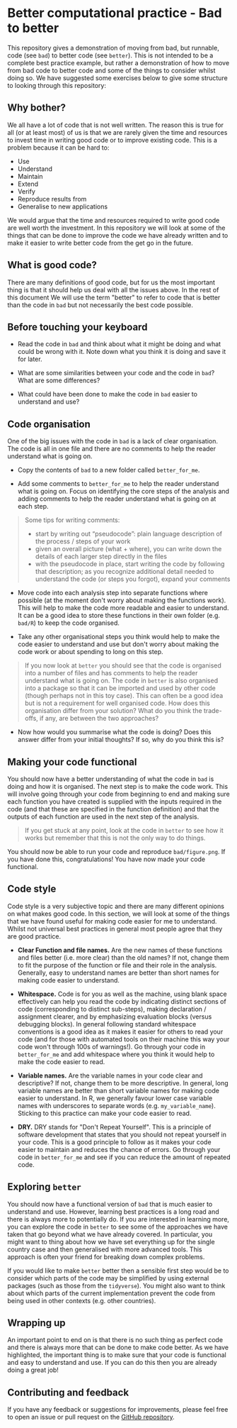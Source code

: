 # Better computational practice - Bad to better

This repository gives a demonstration of moving from bad, but runnable, code (see `bad`) to better code (see `better`). This is not intended to be a complete best practice example, but rather a demonstration of how to move from bad code to better code and some of the things to consider whilst doing so. We have suggested some exercises below to give some structure to looking through this repository:

## Why bother?

We all have a lot of code that is not well written. The reason this is true for all (or at least most) of us is that we are rarely given the time and resources to invest time in writing good code or to improve existing code. This is a problem because it can be hard to:

- Use
- Understand
- Maintain
- Extend
- Verify
- Reproduce results from
- Generalise to new applications

We would argue that the time and resources required to write good code are well worth the investment. In this repository we will look at some of the things that can be done to improve the code we have already written and to make it easier to write better code from the get go in the future.

## What is good code?

There are many definitions of good code, but for us the most important thing is that it should help us deal with all the issues above. In the rest of this document We will use the term "better" to refer to code that is better than the code in `bad` but not necessarily the best code possible.

## Before touching your keyboard

- Read the code in `bad` and think about what it might be doing and what could be wrong with it. Note down what you think it is doing and save it for later.

- What are some similarities between your code and the code in `bad`? What are some differences?

- What could have been done to make the code in `bad` easier to understand and use?

## Code organisation

One of the big issues with the code in `bad` is a lack of clear organisation. The code is all in one file and there are no comments to help the reader understand what is going on.

- Copy the contents of `bad` to a new folder called `better_for_me`.

- Add some comments to `better_for_me` to help the reader understand what is going on. Focus on identifying the core steps of the analysis and adding comments to help the reader understand what is going on at each step.

> Some tips for writing comments:
> - start by writing out “pseudocode”: plain language description of the process / steps of your work
> - given an overall picture (what + where), you can write down the details of
each larger step directly in the files
> - with the pseudocode in place, start writing the code by following that description; as you recognize additional detail needed to understand the code (or steps you forgot), expand your comments

- Move code into each analysis step into separate functions where possible (at the moment don't worry about making the functions work). This will help to make the code more readable and easier to understand. It can be a good idea to store these functions in their own folder (e.g. `bad/R`) to keep the code organised.

- Take any other organisational steps you think would help to make the code easier to understand and use but don't worry about making the code work or about spending to long on this step.

> If you now look at `better` you should see that the code is organised into a number of files and has comments to help the reader understand what is going on. The code in `better` is also organised into a package so that it can be imported and used by other code (though perhaps not in this toy case). This can often be a good idea but is not a requirement for well organised code. How does this organisation differ from your solution? What do you think the trade-offs, if any, are between the two approaches?

- Now how would you summarise what the code is doing? Does this answer differ from your initial thoughts? If so, why do you think this is?

## Making your code functional

You should now have a better understanding of what the code in `bad` is doing and how it is organised. The next step is to make the code work. This will involve going through your code from beginning to end and making sure each function you have created is supplied with the inputs required in the code (and that these are specified in the function definition) and that the outputs of each function are used in the next step of the analysis.

> If you get stuck at any point, look at the code in `better` to see how it works but remember that this is not the only way to do things.

You should now be able to run your code and reproduce `bad/figure.png`. If you have done this, congratulations! You have now made your code functional.

## Code style

Code style is a very subjective topic and there are many different opinions on what makes good code. In this section, we will look at some of the things that we have found useful for making code easier for me to understand. Whilst not universal best practices in general most people agree that they are good practice.

- **Clear Function and file names.** Are the new names of these functions and files better (i.e. more clear) than the old names? If not, change them to fit the purpose of the function or file and their role in the analysis. Generally, easy to understand names are better than short names for making code easier to understand.

- **Whitespace.** Code is for you as well as the machine, using blank space effectively can help you read the code by indicating distinct sections of code (corresponding to distinct sub-steps), making declaration / assignment clearer, and by emphasizing evaluation blocks (versus debugging blocks). In general following standard whitespace conventions is a good idea as it makes it easier for others to read your code (and for those with automated tools on their machine this way your code won't through 100s of warnings!). Go through your code in `better_for_me` and add whitespace where you think it would help to make the code easier to read.

- **Variable names.** Are the variable names in your code clear and descriptive? If not, change them to be more descriptive. In general, long variable names are better than short variable names for making code easier to understand. In R, we generally favour lower case variable names with underscores to separate words (e.g. `my_variable_name`). Sticking to this practice can make your code easier to read.

- **DRY.** DRY stands for "Don't Repeat Yourself". This is a principle of software development that states that you should not repeat yourself in your code. This is a good principle to follow as it makes your code easier to maintain and reduces the chance of errors. Go through your code in `better_for_me` and see if you can reduce the amount of repeated code.

## Exploring `better`

You should now have a functional version of `bad` that is much easier to understand and use. However, learning best practices is a long road and there is always more to potentially do. If you are interested in learning more, you can explore the code in `better` to see some of the approaches we have taken that go beyond what we have already covered. In particular, you might want to thing about how we have set everything up for the single country case and then generalised with more advanced tools. This approach is often your friend for breaking down complex problems.

If you would like to make `better` better then a sensible first step would be to consider which parts of the code may be simplified by using external packages (such as those from the `tidyverse`).  You might also want to think about which parts of the current implementation prevent the code from being used in other contexts (e.g. other countries).

## Wrapping up

An important point to end on is that there is no such thing as perfect code and there is always more that can be done to make code better. As we have highlighted, the important thing is to make sure that your code is functional and easy to understand and use. If you can do this then you are already doing a great job!

## Contributing and feedback

If you have any feedback or suggestions for improvements, please feel free to open an issue or pull request on the [GitHub repository](https://github.com/seabbs/badtobetter).